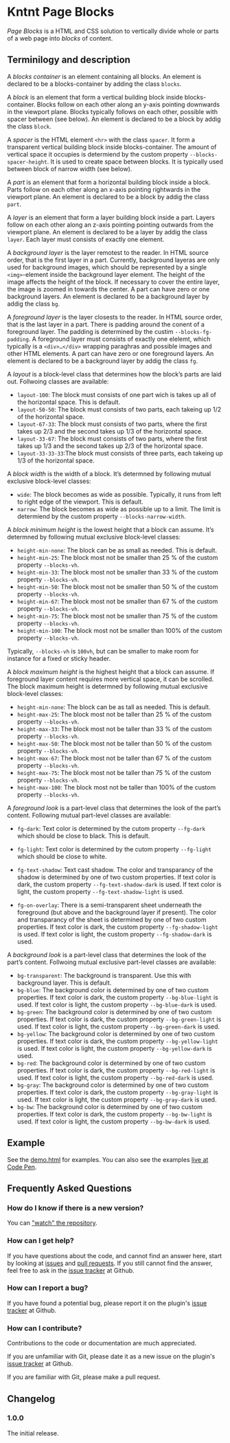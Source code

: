 # Kntnt Page Blocks

*Page Blocks* is a HTML and CSS solution to vertically divide whole or parts of a web page into *blocks* of content.

## Terminilogy and description

A *blocks container* is an element containing all blocks. An element is declared to be a blocks-container by adding the class `blocks`.

A *block* is an element that form a vertical building block inside blocks-container. Blocks follow on each other along an y-axis pointing downwards in the viewport plane. Blocks typically follows on each other, possible with spacer between (see below). An element is declared to be a block by addig the class `block`.

A *spacer* is the HTML element `<hr>` with the class `spacer`. It form a transparent vertical building block inside blocks-container. The amount of vertical space it occupies is determiend by the custom property `--blocks-spacer-height`. It is used to create space between blocks. It is typically used between block of narrow width (see below).

A *part* is an element that form a horizontal building block inside a block. Parts follow on each other along an x-axis pointing rightwards in the viewport plane. An element is declared to be a block by addig the class `part`.

A *layer* is an element that form a layer building block inside a part. Layers follow on each other along an z-axis pointing pointing outwards from the viewport plane. An element is declared to be a layer by addig the class `layer`. Each layer must consists of exactly one element.

A *background layer* is the layer remotest to the reader. In HTML source order, that is the first layer in a part. Currently, background layeras are only used for background images, which should be represented by a single `<img>`-element inside the background layer element. The height of the image affects the height of the block. If necessary to cover the entire layer, the image is zoomed in towards the center. A part can have zero or one background layers. An element is declared to be a background layer by addig the class `bg`.

A *foreground layer* is the layer closests to the reader. In HTML source order, that is the last layer in a part. There is padding around the conent of a foreground layer. The padding is determined by the custim `--blocks-fg-padding`. A foreground layer must consists of exactly one elelemt, which typically is a `<div>…</div>` wrapping paraghras and possible images and other HTML elements. A part can have zero or one foreground layers. An element is declared to be a background layer by addig the class `fg`.

A *layout* is a block-level class that determines how the block’s parts are laid out. Follwoing classes are available:

* `layout-100`: The block must consists of one part wich is takes up all of the horizontal space. This is default.
* `layout-50-50`: The block must consists of two parts, each takeing up 1/2 of the horizontal space.
* `layout-67-33`: The block must consists of two parts, where the first takes up 2/3 and the second takes up 1/3 of the horizontal space.
* `layout-33-67`: The block must consists of two parts, where the first takes up 1/3 and the second takes up 2/3 of the horizontal space.
* `layout-33-33-33`:The block must consists of three parts, each takeing up 1/3 of the horizontal space.

A *block width* is the width of a block. It’s determned by following mutual exclusive block-level classes:

* `wide`: The block becomes as wide as possible. Typically, it runs from left to right edge of the viewport. This is default.
* `narrow`: The block becomes as wide as possible up to a limit. The limit is determiend by the custom property `--blocks-narrow-width`.

A *block minimum height* is the lowest height that a block can assume. It’s determned by following mutual exclusive block-level classes:

* `height-min-none`: The block can be as small as needed. This is default.
* `height-min-25`: The block most not be smaller than 25 % of the custom property `--blocks-vh`.
* `height-min-33`: The block most not be smaller than 33 % of the custom property `--blocks-vh`.
* `height-min-50`: The block most not be smaller than 50 % of the custom property `--blocks-vh`.
* `height-min-67`: The block most not be smaller than 67 % of the custom property `--blocks-vh`.
* `height-min-75`: The block most not be smaller than 75 % of the custom property `--blocks-vh`.
* `height-min-100`: The block most not be smaller than 100% of the custom property `--blocks-vh`.

Typically, `--blocks-vh` is `100vh`, but can be smaller to make room for instance for a fixed or sticky header.

A *block maximum height* is the highest height that a block can assume. If foreground layer content requires more vertical space, it can be scrolled. The block maximum height is determned by following mutual exclusive block-level classes:

* `height-min-none`: The block can be as tall as needed. This is default.
* `height-max-25`: The block most not be taller than 25 % of the custom property `--blocks-vh`.
* `height-max-33`: The block most not be taller than 33 % of the custom property `--blocks-vh`.
* `height-max-50`: The block most not be taller than 50 % of the custom property `--blocks-vh`.
* `height-max-67`: The block most not be taller than 67 % of the custom property `--blocks-vh`.
* `height-max-75`: The block most not be taller than 75 % of the custom property `--blocks-vh`.
* `height-max-100`: The block most not be taller than 100% of the custom property `--blocks-vh`.

A *foreground look* is a part-level class that determines the look of the part’s content. Following mutual part-level classes are available:

* `fg-dark`: Text color is determined by the cutom property `--fg-dark` which should be close to black. This is default.
* `fg-light`: Text color is determined by the cutom property `--fg-light` which should be close to white.

* `fg-text-shadow`: Text cast shadow. The color and transparancy of the shadow is determined by one of two custom properties. If text color is dark, the custom property `--fg-text-shadow-dark` is used. If text color is light, the custom property `--fg-text-shadow-light` is used.
* `fg-on-overlay`: There is a semi-transparent sheet underneath the foreground (but above and the background layer if present). The color and transparancy of the sheet is determined by one of two custom properties. If text color is dark, the custom property `--fg-shadow-light` is used. If text color is light, the custom property `--fg-shadow-dark` is used.

A *background look* is a part-level class that determines the look of the part’s content. Follwoing mutual exclusive part-level classes are available:

* `bg-transparent`: The background is transparent. Use this with background layer. This is default.
* `bg-blue`: The background color is determined by one of two custom properties. If text color is dark, the custom property `--bg-blue-light` is used. If text color is light, the custom property `--bg-blue-dark` is used.
* `bg-green`: The background color is determined by one of two custom properties. If text color is dark, the custom property `--bg-green-light` is used. If text color is light, the custom property `--bg-green-dark` is used.
* `bg-yellow`: The background color is determined by one of two custom properties. If text color is dark, the custom property `--bg-yellow-light` is used. If text color is light, the custom property `--bg-yellow-dark` is used.
* `bg-red`: The background color is determined by one of two custom properties. If text color is dark, the custom property `--bg-red-light` is used. If text color is light, the custom property `--bg-red-dark` is used.
* `bg-gray`: The background color is determined by one of two custom properties. If text color is dark, the custom property `--bg-gray-light` is used. If text color is light, the custom property `--bg-gray-dark` is used.
* `bg-bw`: The background color is determined by one of two custom properties. If text color is dark, the custom property `--bg-bw-light` is used. If text color is light, the custom property `--bg-bw-dark` is used.

## Example

See the <a href="https://github.com/Kntnt/kntnt-page-blocks/blob/main/demo.html">demo.html</a> for examples. You can also see the examples [live at Code Pen](https://codepen.io/tbarregren/pen/bGgaNzm).

## Frequently Asked Questions

### How do I know if there is a new version?

You can ["watch" the repository](https://docs.github.com/en/github/managing-subscriptions-and-notifications-on-github/about-notifications#notifications-and-subscriptions).

### How can I get help?

If you have questions about the code, and cannot find an answer here, start by looking at [issues](https://github.com/kntnt/kntnt-page-blocks/issues) and [pull requests](https://github.com/kntnt/kntnt-page-blocks/pulls). If you still cannot find the answer, feel free to ask in the [issue tracker](https://github.com/kntnt/kntnt-page-blocks/issues) at Github.

### How can I report a bug?

If you have found a potential bug, please report it on the plugin's [issue tracker](https://github.com/kntnt/kntnt-page-blocks/issues) at Github.

### How can I contribute?

Contributions to the code or documentation are much appreciated.

If you are unfamiliar with Git, please date it as a new issue on the plugin's [issue tracker](https://github.com/kntnt/kntnt-page-blocks/issues) at Github.

If you are familiar with Git, please make a pull request.

## Changelog

### 1.0.0

The initial release.
